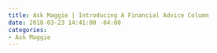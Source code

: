 ```yaml
---
title: Ask Maggie | Introducing A Financial Advice Column
date: 2018-03-23 14:41:00 -04:00
categories:
- Ask Maggie
---
```


